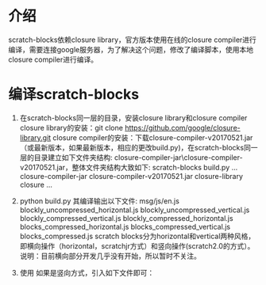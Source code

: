 # 介绍
scratch-blocks依赖closure library，官方版本使用在线的closure compiler进行编译，需要连接google服务器，为了解决这个问题，修改了编译脚本，使用本地closure compiler进行编译。

# 编译scratch-blocks
1. 在scratch-blocks同一层的目录，安装closure library和closure compiler
closure library的安装：git clone https://github.com/google/closure-library.git
closure compiler的安装：下载closure-compiler-v20170521.jar（或最新版本，如果最新版本，相应的更改build.py)，在scratch-blocks同一层的目录建立如下文件夹结构: closure-compiler-jar\closure-compiler-v20170521.jar，整体文件夹结构大致如下:
scratch-blocks
  build.py
  ...
closure-compiler-jar
  closure-compiler-v20170521.jar
closure-library
  closure
  ...

2. python build.py
  其编译输出以下文件:
    msg/js/en.js
    blockly_uncompressed_horizontal.js
    blockly_uncompressed_vertical.js
    blockly_compressed_vertical.js
    blockly_compressed_horizontal.js
    blocks_compressed_horizontal.js
    blocks_compressed_vertical.js
    blocks_compressed.js
  scratch blocks分为horizontal和vertical两种风格，即横向操作（horizontal，scratchjr方式）和竖向操作(scratch2.0的方式）。
  说明：目前横向部分开发几乎没有开始，所以暂时不关注。

3. 使用
如果是竖向方式，引入如下文件即可：
<script src="../blockly_compressed_vertical.js"></script>
<script src="../msg/messages.js"></script>
<script src="../blocks_compressed.js"></script>
<script src="../blocks_compressed_vertical.js"></script>

# 
